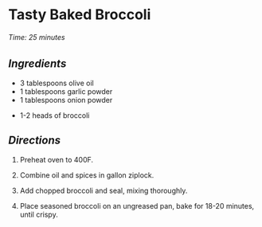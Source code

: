 # Tasty Baked Broccoli

######  Time: 25 minutes

##  *Ingredients*
- 3 tablespoons olive oil
- 1 tablespoons garlic powder
- 1 tablespoons onion powder
<!--  -->
- 1-2 heads of broccoli

##  *Directions*
1. Preheat oven to 400F.

2. Combine oil and spices in gallon ziplock.

3. Add chopped broccoli and seal, mixing thoroughly.

4. Place seasoned broccoli on an ungreased pan, bake for 18-20 minutes, until crispy.